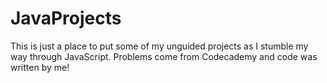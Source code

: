 # JavaProjects
This is just a place to put some of my unguided projects as I stumble my way through JavaScript.
Problems come from Codecademy and code was written by me!
